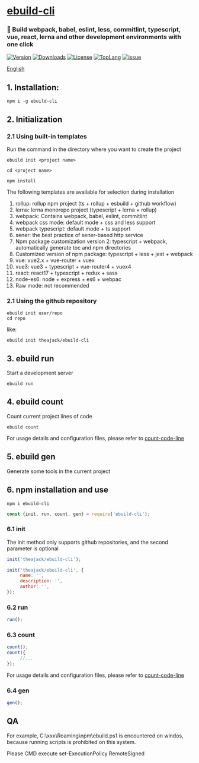 <!--
  * @Author: tackchen
  * @Date: 2022-09-30 23:25:39
  * @Description: Coding something
-->
# [ebuild-cli](https://github.com/theajack/ebuild-cli)

### 🚀 Build webpack, babel, eslint, less, commitlint, typescript, vue, react, lerna and other development environments with one click

<p>
     <a href="https://www.npmjs.com/package/ebuild-cli"><img src="https://img.shields.io/npm/v/ebuild-cli.svg" alt=" Version"></a>
     <a href="https://npmcharts.com/compare/ebuild-cli?minimal=true"><img src="https://img.shields.io/npm/dm/ebuild-cli.svg" alt ="Downloads"></a>
     <a href="https://github.com/theajack/ebuild-cli/blob/master/LICENSE"><img src="https://img.shields.io/npm/l/ebuild-cli.svg " alt="License"></a>
     <a href="https://github.com/theajack/ebuild-cli/search?l=javascript"><img src="https://img.shields.io/github/languages/top/theajack/ebuild -cli.svg" alt="TopLang"></a>
     <a href="https://github.com/theajack/ebuild-cli/issues"><img src="https://img.shields.io/github/issues-closed/theajack/ebuild-cli.svg " alt="issue"></a>
</p>

[English](https://github.com/theajack/ebuild-cli/blob/master/README.md)

## 1. Installation:

```
npm i -g ebuild-cli
```

## 2. Initialization

### 2.1 Using built-in templates

Run the command in the directory where you want to create the project

```
ebuild init <project name>

cd <project name>

npm install
```

The following templates are available for selection during installation

1. rollup: rollup npm project (ts + rollup + esbuild + github workflow)
2. lerna: lerna monorepo project (typescript + lerna + rollup)
3. webpack: Contains webpack, babel, eslint, commitlint
4. webpack css mode: default mode + css and less support
5. webpack typescript: default mode + ts support
6. sener: the best practice of sener-based http service
7. Npm package customization version 2: typescript + webpack, automatically generate toc and npm directories
8. Customized version of npm package: typescript + less + jest + webpack
9. vue: vue2.x + vue-router + vuex
10. vue3: vue3 + typescript + vue-router4 + vuex4
11. react: react17 + typescript + redux + sass
12. node-es6: node + express + es6 + webpac
13. Raw mode: not recommended

### 2.1 Using the github repository

```
ebuild init user/repo
cd repo
```

like:

```
ebuild init theajack/ebuild-cli
```

## 3. ebuild run

Start a development server

```
ebuild run
```

## 4. ebuild count

Count current project lines of code

```
ebuild count
```

For usage details and configuration files, please refer to [count-code-line](https://github.com/theajack/count-code-line)

## 5. ebuild gen

Generate some tools in the current project

## 6. npm installation and use

```
npm i ebuild-cli
```

```js
const {init, run, count, gen} = require('ebuild-cli');
```

### 6.1 init

The init method only supports github repositories, and the second parameter is optional

```js
init('theajack/ebuild-cli');

init('theajack/ebuild-cli', {
     name: '',
     description: '',
     author: '',
});
```

### 6.2 run

```js
run();
```

### 6.3 count

```js
count();
count({
     //...
});
```

For usage details and configuration files, please refer to [count-code-line](https://github.com/theajack/count-code-line)

### 6.4 gen

```js
gen();
```

## QA

For example, C:\xxx\Roaming\npm\ebuild.ps1 is encountered on windos, because running scripts is prohibited on this system.

Please CMD execute set-ExecutionPolicy RemoteSigned